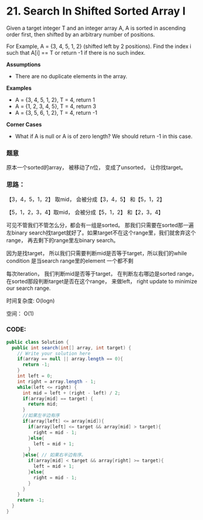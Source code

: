 # 21. Search In Shifted Sorted Array I



Given a target integer T and an integer array A, A is sorted in ascending order first, then shifted by an arbitrary number of positions.

For Example, A = {3, 4, 5, 1, 2} \(shifted left by 2 positions\). Find the index i such that A\[i\] == T or return -1 if there is no such index.

**Assumptions**

* There are no duplicate elements in the array.

**Examples**

* A = {3, 4, 5, 1, 2}, T = 4, return 1
* A = {1, 2, 3, 4, 5}, T = 4, return 3
* A = {3, 5, 6, 1, 2}, T = 4, return -1

**Corner Cases**

* What if A is null or A is of zero length? We should return -1 in this case.

### 题意

原本一个sorted的array， 被移动了n位， 变成了unsorted， 让你找target。

### 思路：

【3，4，5，1，2】 取mid， 会被分成【3，4，5】 和【5，1，2】

【5，1，2，3，4】取mid， 会被分成【5，1，2】 和【2，3，4】

可见不管我们不管怎么分，都会有一组是sorted。 那我们只需要在sorted那一遍左binary search找target就好了。如果target不在这个range里，我们就舍弃这个range， 再去剩下的range里左binary search。

因为是找target， 所以我们只需要判断mid是否等于target，所以我们的while condition 是当search range里的element 一个都不剩

每次iteration， 我们判断mid是否等于target， 在判断左右哪边是sorted range， 在sorted那段判断target是否在这个range， 来做left， right update to minimize our search range. 

时间复杂度: O\(logn\)

空间： O\(1\)

### CODE:

```java
public class Solution {
  public int search(int[] array, int target) {
    // Write your solution here
    if(array == null || array.length == 0){
      return -1;
    }
    int left = 0;
    int right = array.length - 1;
    while(left <= right) {
      int mid = left + (right - left) / 2;
      if(array[mid] == target) {
        return mid;
      }
      //如果左半边有序
      if(array[left] <= array[mid]){
        if(array[left] <= target && array[mid] > target){
          right = mid - 1;
        }else{
          left = mid + 1;
        }
      }else{ // 如果右半边有序。
        if(array[mid] < target && array[right] >= target){
          left = mid + 1;
        }else{
          right = mid - 1;
        }
      }
    }
    return -1;
  }
}
```


